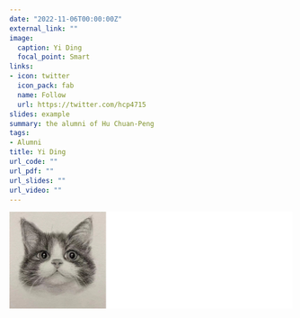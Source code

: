 ```yaml
---
date: "2022-11-06T00:00:00Z"
external_link: ""
image:
  caption: Yi Ding
  focal_point: Smart
links:
- icon: twitter
  icon_pack: fab
  name: Follow
  url: https://twitter.com/hcp4715
slides: example
summary: the alumni of Hu Chuan-Peng
tags:
- Alumni
title: Yi Ding
url_code: ""
url_pdf: ""
url_slides: ""
url_video: ""
---
```

![](images/dy1.png)

